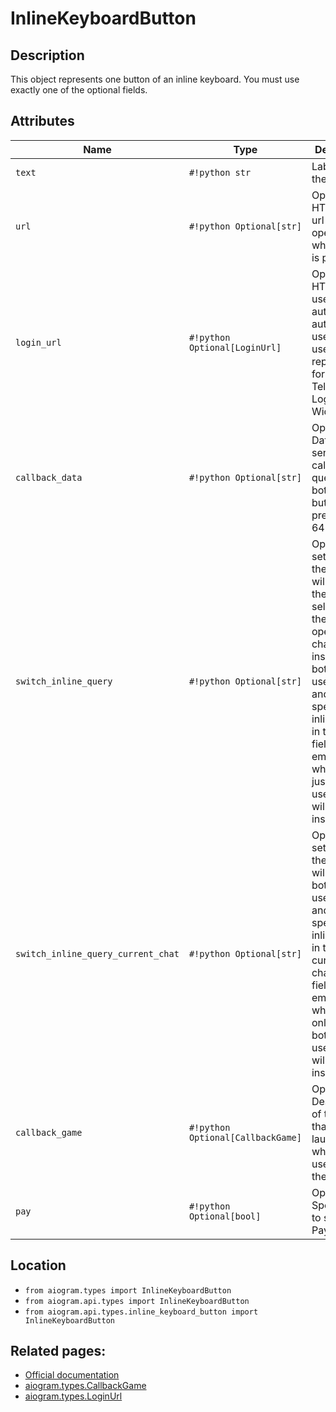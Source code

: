 # InlineKeyboardButton

## Description

This object represents one button of an inline keyboard. You must use exactly one of the optional fields.


## Attributes

| Name | Type | Description |
| - | - | - |
| `text` | `#!python str` | Label text on the button |
| `url` | `#!python Optional[str]` | Optional. HTTP or tg:// url to be opened when button is pressed |
| `login_url` | `#!python Optional[LoginUrl]` | Optional. An HTTP URL used to automatically authorize the user. Can be used as a replacement for the Telegram Login Widget. |
| `callback_data` | `#!python Optional[str]` | Optional. Data to be sent in a callback query to the bot when button is pressed, 1-64 bytes |
| `switch_inline_query` | `#!python Optional[str]` | Optional. If set, pressing the button will prompt the user to select one of their chats, open that chat and insert the bot‘s username and the specified inline query in the input field. Can be empty, in which case just the bot’s username will be inserted. |
| `switch_inline_query_current_chat` | `#!python Optional[str]` | Optional. If set, pressing the button will insert the bot‘s username and the specified inline query in the current chat’s input field. Can be empty, in which case only the bot's username will be inserted. |
| `callback_game` | `#!python Optional[CallbackGame]` | Optional. Description of the game that will be launched when the user presses the button. |
| `pay` | `#!python Optional[bool]` | Optional. Specify True, to send a Pay button. |



## Location

- `from aiogram.types import InlineKeyboardButton`
- `from aiogram.api.types import InlineKeyboardButton`
- `from aiogram.api.types.inline_keyboard_button import InlineKeyboardButton`

## Related pages:

- [Official documentation](https://core.telegram.org/bots/api#inlinekeyboardbutton)
- [aiogram.types.CallbackGame](../types/callback_game.md)
- [aiogram.types.LoginUrl](../types/login_url.md)
